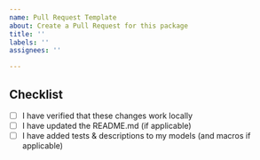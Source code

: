 ```yaml
---
name: Pull Request Template
about: Create a Pull Request for this package
title: ''
labels: ''
assignees: ''

---
```


## Checklist
- [ ] I have verified that these changes work locally
- [ ] I have updated the README.md (if applicable)
- [ ] I have added tests & descriptions to my models (and macros if applicable)
